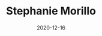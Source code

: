 ---
title: Stephanie Morillo
date: 2020-12-16
time: 1PM - 2PM EST
location: Q&A Channel Reactiflux
description: 'Author of [The Developers Guide to Content Creation](https://www.developersguidetocontent.com/) and [much more](https://www.stephaniemorillo.co/books). Senior PM & Content Strategist with an MSc in UXD. I help developers become better content creators. Pronounced moh-REE-yoh.'
people: '[@radiomorillo](https://twitter.com/radiomorillo)'
---